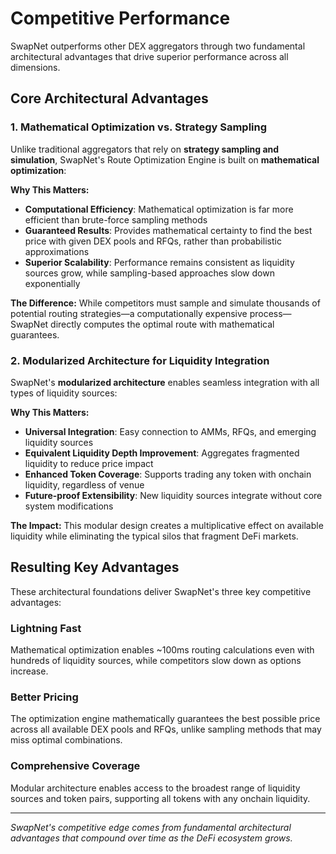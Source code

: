 # Competitive Performance

SwapNet outperforms other DEX aggregators through two fundamental architectural advantages that drive superior performance across all dimensions.

## Core Architectural Advantages

### 1. Mathematical Optimization vs. Strategy Sampling

Unlike traditional aggregators that rely on **strategy sampling and simulation**, SwapNet's Route Optimization Engine is built on **mathematical optimization**:

**Why This Matters:**
- **Computational Efficiency**: Mathematical optimization is far more efficient than brute-force sampling methods
- **Guaranteed Results**: Provides mathematical certainty to find the best price with given DEX pools and RFQs, rather than probabilistic approximations
- **Superior Scalability**: Performance remains consistent as liquidity sources grow, while sampling-based approaches slow down exponentially

**The Difference:** While competitors must sample and simulate thousands of potential routing strategies—a computationally expensive process—SwapNet directly computes the optimal route with mathematical guarantees.

### 2. Modularized Architecture for Liquidity Integration

SwapNet's **modularized architecture** enables seamless integration with all types of liquidity sources:

**Why This Matters:**
- **Universal Integration**: Easy connection to AMMs, RFQs, and emerging liquidity sources
- **Equivalent Liquidity Depth Improvement**: Aggregates fragmented liquidity to reduce price impact
- **Enhanced Token Coverage**: Supports trading any token with onchain liquidity, regardless of venue
- **Future-proof Extensibility**: New liquidity sources integrate without core system modifications

**The Impact:** This modular design creates a multiplicative effect on available liquidity while eliminating the typical silos that fragment DeFi markets.

## Resulting Key Advantages

These architectural foundations deliver SwapNet's three key competitive advantages:

### Lightning Fast
Mathematical optimization enables ~100ms routing calculations even with hundreds of liquidity sources, while competitors slow down as options increase.

### Better Pricing  
The optimization engine mathematically guarantees the best possible price across all available DEX pools and RFQs, unlike sampling methods that may miss optimal combinations.

### Comprehensive Coverage
Modular architecture enables access to the broadest range of liquidity sources and token pairs, supporting all tokens with any onchain liquidity.

---

*SwapNet's competitive edge comes from fundamental architectural advantages that compound over time as the DeFi ecosystem grows.*
